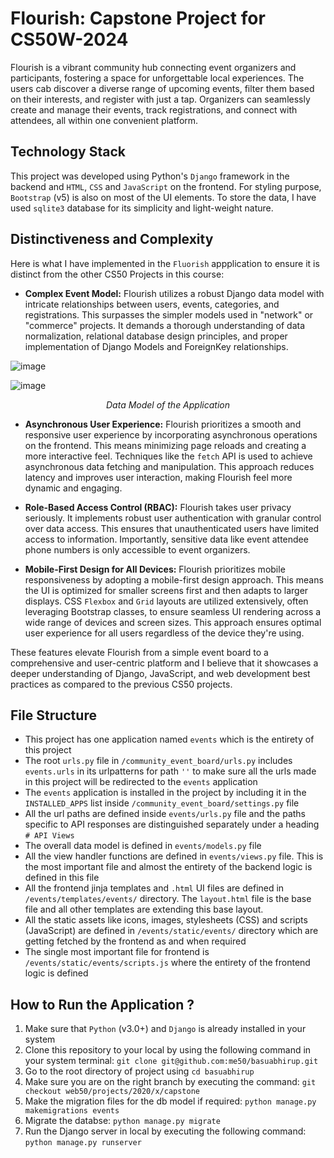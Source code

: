 # Flourish: Capstone Project for CS50W-2024

Flourish is a vibrant community hub connecting event organizers and participants, fostering a space for unforgettable local experiences. The users cab discover a diverse range of upcoming events, filter them based on their interests, and register with just a tap. Organizers can seamlessly create and manage their events, track registrations, and connect with attendees, all within one convenient platform.

## Technology Stack

This project was developed using Python's `Django` framework in the backend and `HTML`, `CSS` and `JavaScript` on the frontend. For styling purpose, `Bootstrap` (v5) is also on most of the UI elements. To store the data, I have used `sqlite3` database for its simplicity and light-weight nature.

## Distinctiveness and Complexity

Here is what I have implemented in the `Fluorish` appplication to ensure it is distinct from the other CS50 Projects in this course:

- **Complex Event Model:** Flourish utilizes a robust Django data model with intricate relationships between users, events, categories, and registrations. This surpasses the simpler models used in "network" or "commerce" projects. It demands a thorough understanding of data normalization, relational database design principles, and proper implementation of Django Models and ForeignKey relationships.

![image](https://github.com/basuabhirup/flourish/assets/69730155/29b3d610-579e-4773-8d43-b6ecdbd9babb)

![image](https://github.com/basuabhirup/flourish/assets/69730155/111fe251-69d3-4c5c-9207-c2a24c812cc3)

<p align="center"><i>Data Model of the Application</i></p>


- **Asynchronous User Experience:** Flourish prioritizes a smooth and responsive user experience by incorporating asynchronous operations on the frontend. This means minimizing page reloads and creating a more interactive feel. Techniques like the `fetch` API is used to achieve asynchronous data fetching and manipulation. This approach reduces latency and improves user interaction, making Flourish feel more dynamic and engaging.

- **Role-Based Access Control (RBAC):** Flourish takes user privacy seriously. It implements robust user authentication with granular control over data access.  This ensures that unauthenticated users have limited access to information. Importantly, sensitive data like event attendee phone numbers is only accessible to event organizers.

- **Mobile-First Design for All Devices:** Flourish prioritizes mobile responsiveness by adopting a mobile-first design approach. This means the UI is optimized for smaller screens first and then adapts to larger displays. CSS `Flexbox` and `Grid` layouts are utilized extensively, often leveraging Bootstrap classes, to ensure seamless UI rendering across a wide range of devices and screen sizes.  This approach ensures optimal user experience for all users regardless of the device they're using.

These features elevate Flourish from a simple event board to a comprehensive and user-centric platform and I believe that it showcases a deeper understanding of Django, JavaScript, and web development best practices as compared to the previous CS50 projects.

## File Structure

- This project has one application named `events` which is the entirety of this project
- The root `urls.py` file in `/community_event_board/urls.py` includes `events.urls` in its urlpatterns for path `''` to make sure all the urls made in this project will be redirected to the `events` application
- The `events` application is installed in the project by including it in the `INSTALLED_APPS` list inside `/community_event_board/settings.py` file
- All the url paths are defined inside `events/urls.py` file and the paths specific to API responses are distinguished separately under a heading `# API Views`
- The overall data model is defined in `events/models.py` file
- All the view handler functions are defined in `events/views.py` file. This is the most important file and almost the entirety of the backend logic is defined in this file
- All the frontend jinja templates and `.html` UI files are defined in `/events/templates/events/` directory. The `layout.html` file is the base file and all other templates are extending this base layout.
- All the static assets like icons, images, stylesheets (CSS) and scripts (JavaScript) are defined in `/events/static/events/` directory which are getting fetched by the frontend as and when required
- The single most important file for frontend is `/events/static/events/scripts.js` where the entirety of the frontend logic is defined

## How to Run the Application ?

1. Make sure that `Python` (v3.0+) and `Django` is already installed in your system
2. Clone this repository to your local by using the following command in your system terminal:
   `git clone git@github.com:me50/basuabhirup.git`
3. Go to the root directory of project using `cd basuabhirup`
4. Make sure you are on the right branch by executing the command: `git checkout web50/projects/2020/x/capstone`
4. Make the migration files for the db model if required: `python manage.py makemigrations events`
5. Migrate the databse: `python manage.py migrate`
4. Run the Django server in local by executing the following command: `python manage.py runserver`

